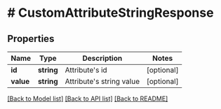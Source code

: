 # # CustomAttributeStringResponse

## Properties

Name | Type | Description | Notes
------------ | ------------- | ------------- | -------------
**id** | **string** | Attribute&#39;s id | [optional]
**value** | **string** | Attribute&#39;s string value | [optional]

[[Back to Model list]](../../README.md#models) [[Back to API list]](../../README.md#endpoints) [[Back to README]](../../README.md)

